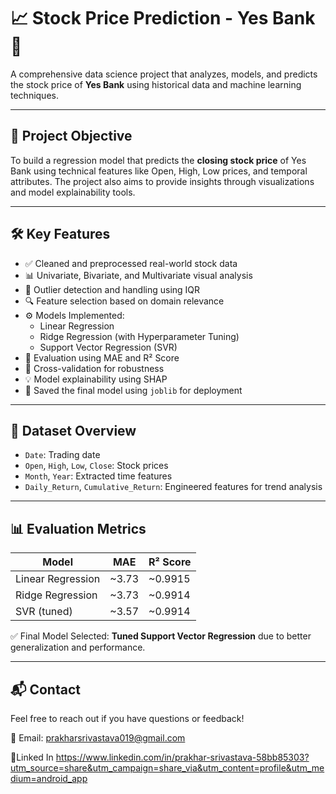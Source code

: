 # 📈 Stock Price Prediction - Yes Bank 🏦

A comprehensive data science project that analyzes, models, and predicts the stock price of **Yes Bank** using historical data and machine learning techniques.

---

## 📌 Project Objective

To build a regression model that predicts the **closing stock price** of Yes Bank using technical features like Open, High, Low prices, and temporal attributes. The project also aims to provide insights through visualizations and model explainability tools.

---

## 🛠️ Key Features

- ✅ Cleaned and preprocessed real-world stock data
- 📊 Univariate, Bivariate, and Multivariate visual analysis
- 🧹 Outlier detection and handling using IQR
- 🔍 Feature selection based on domain relevance
- ⚙️ Models Implemented:
  - Linear Regression
  - Ridge Regression (with Hyperparameter Tuning)
  - Support Vector Regression (SVR)
- 🧪 Evaluation using MAE and R² Score
- 🔄 Cross-validation for robustness
- 💡 Model explainability using SHAP
- 💾 Saved the final model using `joblib` for deployment

---

## 🧪 Dataset Overview

- `Date`: Trading date
- `Open`, `High`, `Low`, `Close`: Stock prices
- `Month`, `Year`: Extracted time features
- `Daily_Return`, `Cumulative_Return`: Engineered features for trend analysis

---

## 📊 Evaluation Metrics

| Model             | MAE        | R² Score   |
|------------------|------------|------------|
| Linear Regression | ~3.73      | ~0.9915    |
| Ridge Regression  | ~3.73      | ~0.9914    |
| SVR (tuned)       | ~3.57      | ~0.9914    |

✅ Final Model Selected: **Tuned Support Vector Regression** due to better generalization and performance.

---

## 📬 Contact

Feel free to reach out if you have questions or feedback!

📧 Email: prakharsrivastava019@gmail.com

🔗Linked In https://www.linkedin.com/in/prakhar-srivastava-58bb85303?utm_source=share&utm_campaign=share_via&utm_content=profile&utm_medium=android_app
